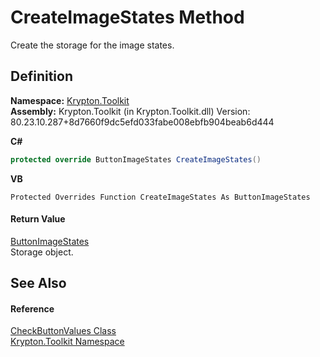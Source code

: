 # CreateImageStates Method


Create the storage for the image states.



## Definition
**Namespace:** <a href="79d2eac2-21f4-54ff-7552-b20c33c30600.md">Krypton.Toolkit</a>  
**Assembly:** Krypton.Toolkit (in Krypton.Toolkit.dll) Version: 80.23.10.287+8d7660f9dc5efd033fabe008ebfb904beab6d444

**C#**
``` C#
protected override ButtonImageStates CreateImageStates()
```
**VB**
``` VB
Protected Overrides Function CreateImageStates As ButtonImageStates
```



#### Return Value
<a href="967610a5-017d-c40c-44ee-37ded8ed5046.md">ButtonImageStates</a>  
Storage object.

## See Also


#### Reference
<a href="fa8235db-a06c-959f-721b-d0ab8d7e276d.md">CheckButtonValues Class</a>  
<a href="79d2eac2-21f4-54ff-7552-b20c33c30600.md">Krypton.Toolkit Namespace</a>  

